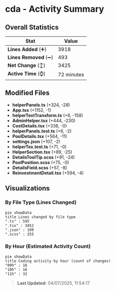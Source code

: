 # cda - Activity Summary 

## Overall Statistics

| Stat                   | Value                                                             |
| ---------------------- | ----------------------------------------------------------------- |
| **Lines Added** (➕)   | 3918                                          |
| **Lines Removed** (➖) | 493                                        |
| **Net Change** (↕)    | 3425                |
| **Active Time** (⌚)   | 72 minutes |


## Modified Files
- **helperPanels.ts** (+324, -28)
- **App.tsx** (+1152, -1)
- **helperTextTransform.ts** (+6, -158)
- **AdminHelper.tsx** (+444, -230)
- **CostDetails.tsx** (+338, -0)
- **helperPanels.test.ts** (+6, -2)
- **PoolDetails.tsx** (+564, -11)
- **settings.json** (+107, -2)
- **helperTex.test.ts** (+71, -0)
- **HelperSection.tsx** (+89, -25)
- **DetailsToolTip.scss** (+91, -24)
- **PoolPosition.scss** (+75, -0)
- **DetailsField.scss** (+57, -8)
- **ReinvestmentDetail.tsx** (+594, -4)

## Visualizations

### By File Type (Lines Changed)

```mermaid
pie showData
title Lines changed by file type
".ts" : 595
".tsx" : 3452
".json" : 109
".scss" : 255
```

### By Hour (Estimated Activity Count)

```mermaid
pie showData
title Coding activity by hour (count of changes)
"09h" : 16
"10h" : 16
"11h" : 32
```


> **Last Updated:** 04/07/2025, 11:54:17